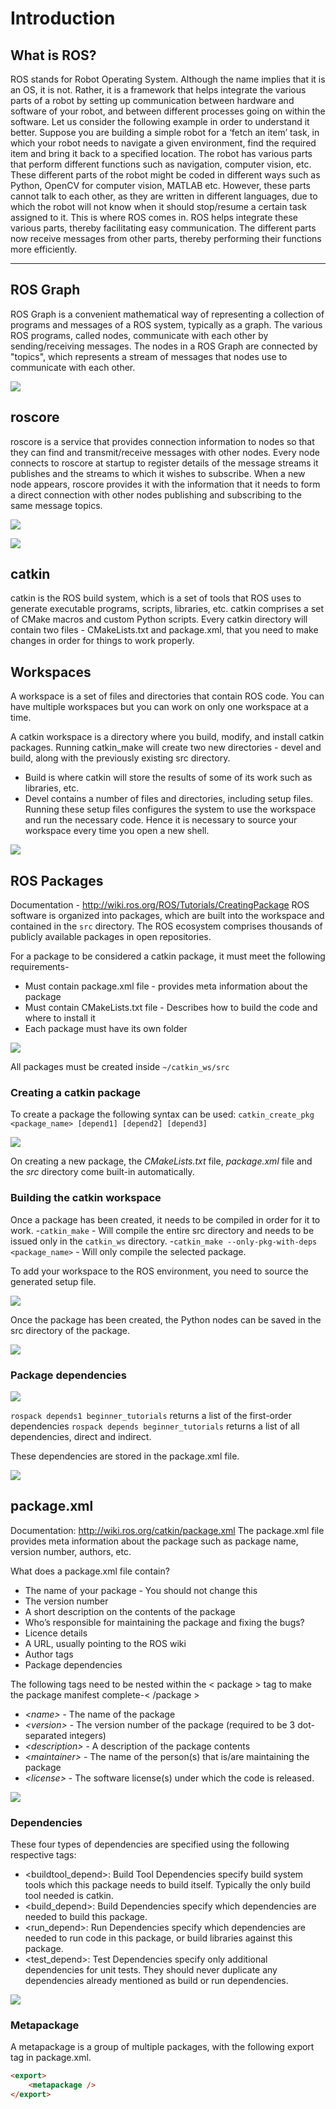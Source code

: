# Introduction

## What is ROS?

ROS stands for Robot Operating System. Although the name implies that it is an OS, it is not. Rather, it is a framework that helps integrate the various parts of a robot by setting up communication between hardware and software of your robot, and between different processes going on within the software.
Let us consider the following example in order to understand it better. Suppose you are building a simple robot for a ‘fetch an item’ task, in which your robot needs to navigate a given environment, find the required item and bring it back to a specified location. The robot has various parts that perform different functions such as navigation, computer vision, etc. These different parts of the robot might be coded in different ways such as Python, OpenCV for computer vision, MATLAB etc. However, these parts cannot talk to each other, as they are written in different languages, due to which the robot will not know when it should stop/resume a certain task assigned to it. This is where ROS comes in. ROS helps integrate these various parts, thereby facilitating easy communication. The different parts now receive messages from other parts, thereby performing their functions more efficiently.

* * *

## ROS Graph

ROS Graph is a convenient mathematical way of representing a collection of programs and messages of a ROS system, typically as a graph. The various ROS programs, called nodes, communicate with each other by sending/receiving messages. The nodes in a ROS Graph are connected by "topics", which represents a stream of messages that nodes use to communicate with each other.

![](/Images/rosgraph.png)

## roscore

roscore is a service that provides connection information to nodes so that they can find and transmit/receive messages with other nodes. Every node connects to roscore at startup to register details of the message streams it publishes and the streams to which it wishes to subscribe. When a new node appears, roscore provides it with the information that it needs to form a direct connection with other nodes publishing and subscribing to the same message topics.

![](/Images/roscore_1.png)

![](/Images/roscore_2.png)

## catkin

catkin is the ROS build system, which is a set of tools that ROS uses to generate executable programs, scripts, libraries, etc. catkin comprises a set of CMake macros and custom Python scripts. Every catkin directory will contain two files - CMakeLists.txt and package.xml, that you need to make changes in order for things to work properly.

## Workspaces

A workspace is a set of files and directories that contain ROS code. You can have multiple workspaces but you can work on only one workspace at a time.

A catkin workspace is a directory where you build, modify, and install catkin packages.
Running catkin_make will create two new directories - devel and build, along with the previously existing src directory.

- Build is where catkin will store the results of some of its work such as libraries, etc.
- Devel contains a number of files and directories, including setup files. Running these setup files configures the system to use the workspace and run the necessary code. Hence it is necessary to source your workspace every time you open a new shell.

![](/Images/workspaces.png)

## ROS Packages

Documentation - http://wiki.ros.org/ROS/Tutorials/CreatingPackage
ROS software is organized into packages, which are built into the workspace and contained in the `src` directory.
The ROS ecosystem comprises thousands of publicly available packages in open repositories.

For a package to be considered a catkin package, it must meet the following requirements-

- Must contain package.xml file - provides meta information about the package
- Must contain CMakeLists.txt file - Describes how to build the code and where to install it
- Each package must have its own folder

![](/Images/package.png)

All packages must be created inside `~/catkin_ws/src`

### Creating a catkin package

To create a package the following syntax can be used:
`catkin_create_pkg <package_name> [depend1] [depend2] [depend3]`

![](/Images/create_package.png)

On creating a new package, the *CMakeLists.txt* file, *package.xml* file and the *src* directory come built-in automatically.

### Building the catkin workspace

Once a package has been created, it needs to be compiled in order for it to work.
-`catkin_make` \- Will compile the entire src directory and needs to be issued only in the `catkin_ws` directory.
-`catkin_make --only-pkg-with-deps <package_name>` \- Will only compile the selected package.

To add your workspace to the ROS environment, you need to source the generated setup file.

![](/Images/source.png)

Once the package has been created, the Python nodes can be saved in the src directory of the package.

![](/Images/src.png)

### Package dependencies

![](/Images/depends_1.png)

`rospack depends1 beginner_tutorials` returns a list of the first-order dependencies
`rospack depends beginner_tutorials` returns a list of all dependencies, direct and indirect.

These dependencies are stored in the package.xml file.

![](/Images/depends_2.png)

## package.xml

Documentation: http://wiki.ros.org/catkin/package.xml
The package.xml file provides meta information about the package such as package name, version number, authors, etc.

What does a package.xml file contain?

- The name of your package - You should not change this
- The version number
- A short description on the contents of the package
- Who’s responsible for maintaining the package and fixing the bugs?
- Licence details
- A URL, usually pointing to the ROS wiki
- Author tags
- Package dependencies

The following tags need to be nested within the &lt; package &gt; tag to make the package manifest complete-&lt; /package &gt;

- *&lt;name&gt;* \- The name of the package
- *&lt;version&gt;* \- The version number of the package (required to be 3 dot-separated integers)
- *&lt;description&gt;* \- A description of the package contents
- *&lt;maintainer&gt;* \- The name of the person(s) that is/are maintaining the package
- *&lt;license&gt;* \- The software license(s) under which the code is released.

![](/Images/package_xml.png)

### Dependencies

These four types of dependencies are specified using the following respective tags:

- &lt;buildtool_depend&gt;: Build Tool Dependencies specify build system tools which this package needs to build itself. Typically the only build tool needed is catkin.
- &lt;build_depend&gt;: Build Dependencies specify which dependencies are needed to build this package.
- &lt;run_depend&gt;: Run Dependencies specify which dependencies are needed to run code in this package, or build libraries against this package.
- &lt;test_depend&gt;: Test Dependencies specify only additional dependencies for unit tests. They should never duplicate any dependencies already mentioned as build or run dependencies.

![](/Images/xml_2.png)

### Metapackage

A metapackage is a group of multiple packages, with the following export tag in package.xml.

```html
<export>
	<metapackage />
</export>
```
